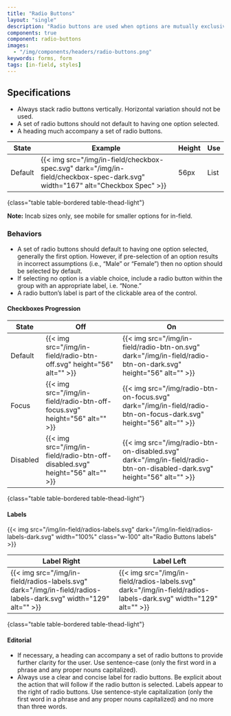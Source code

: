 ```yaml
---
title: "Radio Buttons"
layout: "single"
description: "Radio buttons are used when options are mutually exclusive."
components: true
component: radio-buttons
images:
  - "/img/components/headers/radio-buttons.png"
keywords: forms, form
tags: [in-field, styles]
---
```


## Specifications

- Always stack radio buttons vertically. Horizontal variation should not be used.
- A set of radio buttons should not default to having one option selected.
- A heading much accompany a set of radio buttons.

<!-- prettier-ignore-start -->
| State   | Example                                                                                                                       | Height | Use  |
| ------- | ----------------------------------------------------------------------------------------------------------------------------- |--------|------|
| Default | {{< img src="/img/in-field/checkbox-spec.svg" dark="/img/in-field/checkbox-spec-dark.svg" width="167" alt="Checkbox Spec" >}} | 56px   | List |
{class="table table-bordered table-thead-light"}
<!-- prettier-ignore-end -->
**Note:** Incab sizes only, see mobile for smaller options for in-field.

### Behaviors

- A set of radio buttons should default to having one option selected, generally the first option. However, if pre-selection of an option results in incorrect assumptions (i.e., “Male” or “Female”) then no option should be selected by default.
- If selecting no option is a viable choice, include a radio button within the group with an appropriate label, i.e. “None.”
- A radio button’s label is part of the clickable area of the control.

#### Checkboxes Progression

<!-- prettier-ignore-start -->
| State    | Off                                                       | On                                                 |
| -------- | ------------------------------------------------------------ | -------------------------------------------------------- |
| Default  | {{< img src="/img/in-field/radio-btn-off.svg" height="56" alt="" >}} | {{< img src="/img/in-field/radio-btn-on.svg" dark="/img/in-field/radio-btn-on-dark.svg" height="56" alt="" >}} |
| Focus    | {{< img src="/img/in-field/radio-btn-off-focus.svg" height="56" alt="" >}} | {{< img src="/img/radio-btn-on-focus.svg" dark="/img/in-field/radio-btn-on-focus-dark.svg" height="56" alt="" >}} |
| Disabled | {{< img src="/img/in-field/radio-btn-off-disabled.svg" height="56" alt="" >}} | {{< img src="/img/radio-btn-on-disabled.svg" dark="/img/in-field/radio-btn-on-disabled-dark.svg" height="56" alt="" >}} |
{class="table table-bordered table-thead-light"}
<!-- prettier-ignore-end -->

#### Labels

{{< img src="/img/in-field/radios-labels.svg" dark="/img/in-field/radios-labels-dark.svg" width="100%" class="w-100" alt="Radio Buttons labels" >}}

<!-- prettier-ignore-start -->
| Label Right                                                                                                     | Label Left                                                                                                      |
| --------------------------------------------------------------------------------------------------------------- | --------------------------------------------------------------------------------------------------------------- |
| {{< img src="/img/in-field/radios-labels.svg" dark="/img/in-field/radios-labels-dark.svg" width="129" alt="" >}} | {{< img src="/img/in-field/radios-labels.svg" dark="/img/in-field/radios-labels-dark.svg" width="129" alt="" >}} |
{class="table table-bordered table-thead-light"}
<!-- prettier-ignore-end -->

#### Editorial

- If necessary, a heading can accompany a set of radio buttons to provide further clarity for the user. Use sentence-case (only the first word in a phrase and any proper nouns capitalized).
- Always use a clear and concise label for radio buttons. Be explicit about the action that will follow if the radio button is selected. Labels appear to the right of radio buttons. Use sentence-style capitalization (only the first word in a phrase and any proper nouns capitalized) and no more than three words.
